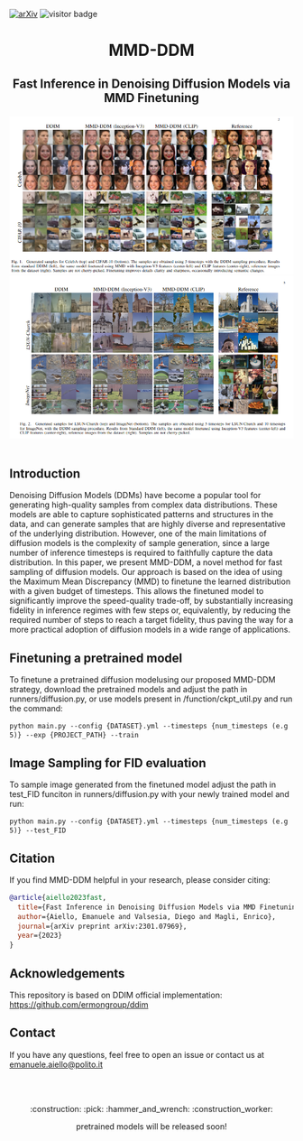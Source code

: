 [![arXiv](https://img.shields.io/badge/arXiv-2301.07969-b31b1b.svg?style=for-the-badge)](https://arxiv.org/abs/2301.07969)
![visitor badge](https://visitor-badge.glitch.me/badge?page_id=diegovalsesia/MMD-DDM)
# <p align='center'> MMD-DDM </p>
## <p align='center'>Fast Inference in Denoising Diffusion Models via MMD Finetuning</p>
</div>
<div align="center">
  <img src="figs/mmd-1.png"/>
  <img src="figs/MMD-DDM2.png"/>
</div><br/>

## Introduction 
Denoising Diffusion Models (DDMs) have become a popular tool for generating high-quality samples from complex data distributions. These models are able to capture sophisticated patterns and structures in the data, and can generate samples that are highly diverse and representative of the underlying distribution. However, one of the main limitations of diffusion models is the complexity of sample generation, since a large number of inference timesteps is required to faithfully capture the data distribution. In this paper, we present MMD-DDM, a novel method for fast sampling of diffusion models. Our approach is based on the idea of using the Maximum Mean Discrepancy (MMD) to finetune the learned distribution with a given budget of timesteps. This allows the finetuned model to significantly improve the speed-quality trade-off, by substantially increasing fidelity in inference regimes with few steps or, equivalently, by reducing the required number of steps to reach a target fidelity, thus paving the way for a more practical adoption of diffusion models in a wide range of applications.

## Finetuning a pretrained model
To finetune a pretrained diffusion modelusing our proposed MMD-DDM strategy, download the pretrained models and adjust the path in runners/diffusion.py, or use models present in /function/ckpt_util.py and run the command: 
```
python main.py --config {DATASET}.yml --timesteps {num_timesteps (e.g 5)} --exp {PROJECT_PATH} --train 

```

## Image Sampling for FID evaluation
To sample image generated from the finetuned model adjust the path in test_FID funciton in runners/diffusion.py with your newly trained model and run:
```
python main.py --config {DATASET}.yml --timesteps {num_timesteps (e.g 5)} --test_FID  

```


## Citation
If you find MMD-DDM helpful in your research, please consider citing: 
```bibtex
@article{aiello2023fast,
  title={Fast Inference in Denoising Diffusion Models via MMD Finetuning},
  author={Aiello, Emanuele and Valsesia, Diego and Magli, Enrico},
  journal={arXiv preprint arXiv:2301.07969},
  year={2023}
}
```

## Acknowledgements 
This repository is based on DDIM official implementation: https://github.com/ermongroup/ddim

## Contact 
If you have any questions, feel free to open an issue or contact us at emanuele.aiello@polito.it

<br><br>
<p align="center">:construction: :pick: :hammer_and_wrench: :construction_worker:</p>
<p align="center">pretrained models will be released soon!</p>
